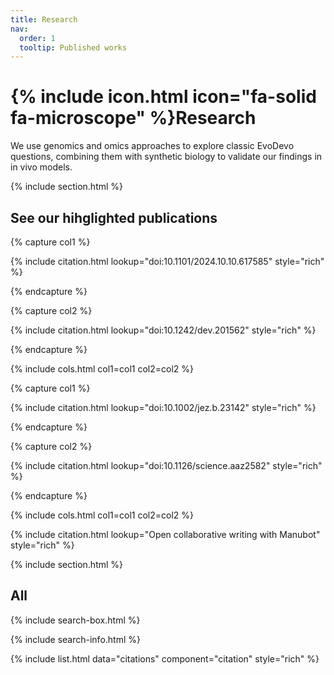 ```yaml
---
title: Research
nav:
  order: 1
  tooltip: Published works
---
```


# {% include icon.html icon="fa-solid fa-microscope" %}Research

We use genomics and omics approaches to explore classic EvoDevo questions, combining them with synthetic biology to validate our findings in in vivo models. 

{% include section.html %}

## See our hihglighted publications

{% capture col1 %}

{% include citation.html lookup="doi:10.1101/2024.10.10.617585" style="rich" %}

{% endcapture %}

{% capture col2 %}

{% include citation.html lookup="doi:10.1242/dev.201562" style="rich" %}

{% endcapture %}

{% include cols.html col1=col1 col2=col2 %}

{% capture col1 %}

{% include citation.html lookup="doi:10.1002/jez.b.23142" style="rich" %}

{% endcapture %}

{% capture col2 %}

{% include citation.html lookup="doi:10.1126/science.aaz2582" style="rich" %}

{% endcapture %}

{% include cols.html col1=col1 col2=col2 %}

{% include citation.html lookup="Open collaborative writing with Manubot" style="rich" %}

{% include section.html %}

## All

{% include search-box.html %}

{% include search-info.html %}

{%
  include list.html
  data="citations"
  component="citation"
  style="rich"
%}
